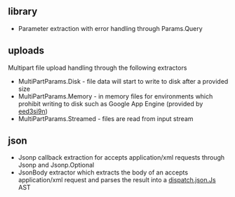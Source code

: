 library
-------

  * Parameter extraction with error handling through Params.Query

uploads
-------

Multipart file upload handling through the following extractors

  * MultiPartParams.Disk - file data will start to write to disk after a provided size
  * MultiPartParams.Memory - in memory files for environments which prohibit writing to disk such as Google App Engine (provided by [eed3si9n](http://github.com/eed3si9n))
  * MultiPartParams.Streamed - files are read from input stream

json
----

  * Jsonp callback extraction for accepts application/xml requests through Jsonp and Jsonp.Optional
  * JsonBody extractor which extracts the body of an accepts application/xml request and parses the result into a [dispatch.json.Js](http://github.com/n8han/Databinder-Dispatch/blob/master/json/src/main/scala/dispatch/Json.scala) AST